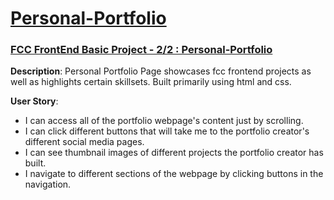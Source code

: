 # [Personal-Portfolio](https://rkm09.github.io/Personal-Portfolio)

### [FCC FrontEnd Basic Project - 2/2 : Personal-Portfolio](https://www.freecodecamp.org/challenges/build-a-personal-portfolio-webpage)

**Description**: Personal Portfolio Page showcases fcc frontend projects as well as highlights certain skillsets. Built primarily using html and css.

**User Story**:
* I can access all of the portfolio webpage's content just by scrolling.
* I can click different buttons that will take me to the portfolio creator's different social media pages.
* I can see thumbnail images of different projects the portfolio creator has built. 
* I navigate to different sections of the webpage by clicking buttons in the navigation.






